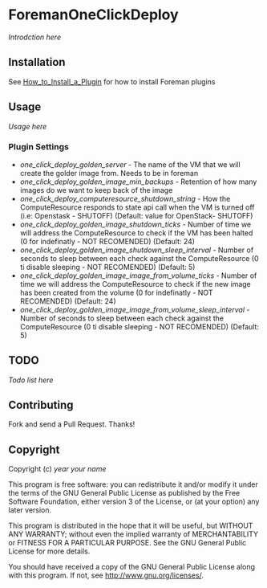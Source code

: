 # ForemanOneClickDeploy

*Introdction here*

## Installation

See [How_to_Install_a_Plugin](http://projects.theforeman.org/projects/foreman/wiki/How_to_Install_a_Plugin)
for how to install Foreman plugins

## Usage

*Usage here*

### Plugin Settings
* *one_click_deploy_golden_server* - The name of the VM that we will create the golder image from. Needs to be in foreman
* *one_click_deploy_golden_image_min_backups* - Retention of how many images do we want to keep back of the image
* *one_click_deploy_computeresource_shutdown_string* - How the ComputeResource responds to state api call when the VM is turned off (i.e: Openstask - SHUTOFF) (Default: value for OpenStack- SHUTOFF)    
* *one_click_deploy_golden_image_shutdown_ticks* - Number of time we will address the ComputeResource to check if the VM has been halted (0 for indefinatly - NOT RECOMENDED) (Default: 24)
* *one_click_deploy_golden_image_shutdown_sleep_interval* - Number of seconds to sleep between each check against the ComputeResource (0 ti disable sleeping - NOT RECOMENDED) (Default: 5)
* *one_click_deploy_golden_image_image_from_volume_ticks* - Number of time we will address the ComputeResource to check if the new image has been created from the volume (0 for indefinatly - NOT RECOMENDED) (Default: 24)
* *one_click_deploy_golden_image_image_from_volume_sleep_interval* - Number of seconds to sleep between each check against the ComputeResource (0 ti disable sleeping - NOT RECOMENDED) (Default: 5)

## TODO

*Todo list here*

## Contributing

Fork and send a Pull Request. Thanks!

## Copyright

Copyright (c) *year* *your name*

This program is free software: you can redistribute it and/or modify
it under the terms of the GNU General Public License as published by
the Free Software Foundation, either version 3 of the License, or
(at your option) any later version.

This program is distributed in the hope that it will be useful,
but WITHOUT ANY WARRANTY; without even the implied warranty of
MERCHANTABILITY or FITNESS FOR A PARTICULAR PURPOSE.  See the
GNU General Public License for more details.

You should have received a copy of the GNU General Public License
along with this program.  If not, see <http://www.gnu.org/licenses/>.

